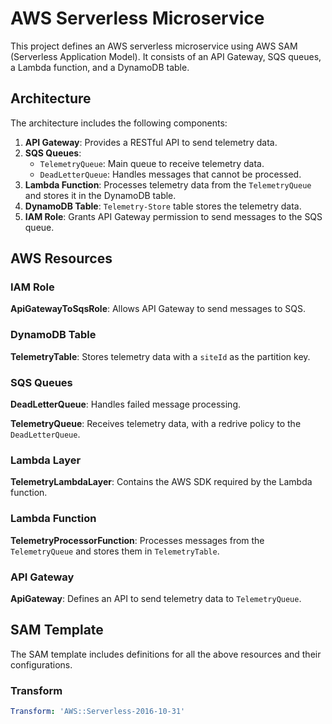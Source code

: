 # AWS Serverless Microservice

This project defines an AWS serverless microservice using AWS SAM (Serverless Application Model). It consists of an API Gateway, SQS queues, a Lambda function, and a DynamoDB table.

## Architecture

The architecture includes the following components:

1. **API Gateway**: Provides a RESTful API to send telemetry data.
2. **SQS Queues**: 
   - `TelemetryQueue`: Main queue to receive telemetry data.
   - `DeadLetterQueue`: Handles messages that cannot be processed.
3. **Lambda Function**: Processes telemetry data from the `TelemetryQueue` and stores it in the DynamoDB table.
4. **DynamoDB Table**: `Telemetry-Store` table stores the telemetry data.
5. **IAM Role**: Grants API Gateway permission to send messages to the SQS queue.

## AWS Resources

### IAM Role

**ApiGatewayToSqsRole**: Allows API Gateway to send messages to SQS.

### DynamoDB Table

**TelemetryTable**: Stores telemetry data with a `siteId` as the partition key.

### SQS Queues

**DeadLetterQueue**: Handles failed message processing.

**TelemetryQueue**: Receives telemetry data, with a redrive policy to the `DeadLetterQueue`.

### Lambda Layer

**TelemetryLambdaLayer**: Contains the AWS SDK required by the Lambda function.

### Lambda Function

**TelemetryProcessorFunction**: Processes messages from the `TelemetryQueue` and stores them in `TelemetryTable`.

### API Gateway

**ApiGateway**: Defines an API to send telemetry data to `TelemetryQueue`.

## SAM Template

The SAM template includes definitions for all the above resources and their configurations.

### Transform

```yaml
Transform: 'AWS::Serverless-2016-10-31'
